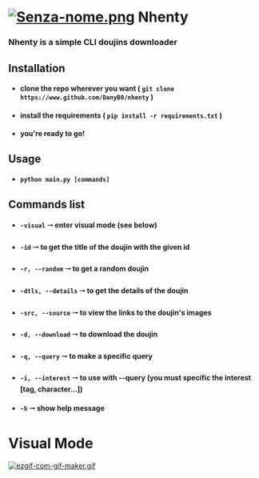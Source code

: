 
# [![Senza-nome.png](https://i.postimg.cc/ry3tc0rd/Senza-nome.png)](https://postimg.cc/Jt3h5hKm) Nhenty
### Nhenty is a simple CLI doujins downloader


## Installation
- #### clone the repo wherever you want ( `git clone https://www.github.com/DanyB0/nhenty` )
- #### install the requirements ( `pip install -r requirements.txt` )
- #### you're ready to go!

## Usage
- #### `python main.py [commands]`

## Commands list
- #### `-visual`  🠒  enter visual mode (see below)
- #### `-id`  🠒  to get the title of the doujin with the given id
- #### `-r, --random`  🠒  to get a random doujin
- #### `-dtls, --details`  🠒  to get the details of the doujin
- #### `-src, --source`  🠒  to view the links to the doujin's images
- #### `-d, --download`  🠒  to download the doujin
- #### `-q, --query`  🠒  to make a specific query
- #### `-i, --interest`  🠒  to use with --query (you must specific the interest [tag, character...])
- #### `-h`  🠒  show help message

# Visual Mode
[![ezgif-com-gif-maker.gif](https://i.postimg.cc/sxMZF8C8/ezgif-com-gif-maker.gif)](https://postimg.cc/hQqGT2jb)
